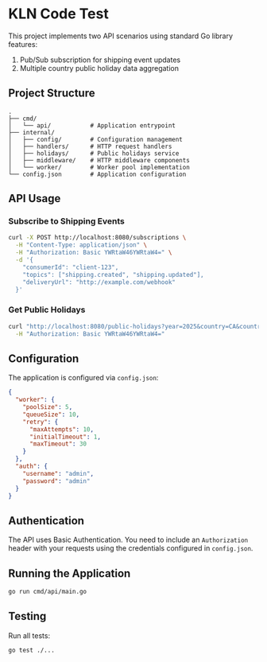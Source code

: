# KLN Code Test

This project implements two API scenarios using standard Go library features:

1. Pub/Sub subscription for shipping event updates
2. Multiple country public holiday data aggregation

## Project Structure

```
.
├── cmd/
│   └── api/           # Application entrypoint
├── internal/
│   ├── config/        # Configuration management
│   ├── handlers/      # HTTP request handlers
│   ├── holidays/      # Public holidays service
│   ├── middleware/    # HTTP middleware components
│   └── worker/        # Worker pool implementation
└── config.json        # Application configuration
```

## API Usage

### Subscribe to Shipping Events

```bash
curl -X POST http://localhost:8080/subscriptions \
  -H "Content-Type: application/json" \
  -H "Authorization: Basic YWRtaW46YWRtaW4=" \
  -d '{
    "consumerId": "client-123",
    "topics": ["shipping.created", "shipping.updated"],
    "deliveryUrl": "http://example.com/webhook"
  }'
```

### Get Public Holidays

```bash
curl "http://localhost:8080/public-holidays?year=2025&country=CA&country=DE" \
  -H "Authorization: Basic YWRtaW46YWRtaW4="
```

## Configuration

The application is configured via `config.json`:

```json
{
  "worker": {
    "poolSize": 5,
    "queueSize": 10,
    "retry": {
      "maxAttempts": 10,
      "initialTimeout": 1,
      "maxTimeout": 30
    }
  },
  "auth": {
    "username": "admin",
    "password": "admin"
  }
}
```

## Authentication

The API uses Basic Authentication. You need to include an `Authorization` header with your requests using the credentials configured in `config.json`.

## Running the Application

```bash
go run cmd/api/main.go
```

## Testing

Run all tests:

```bash
go test ./...
```
